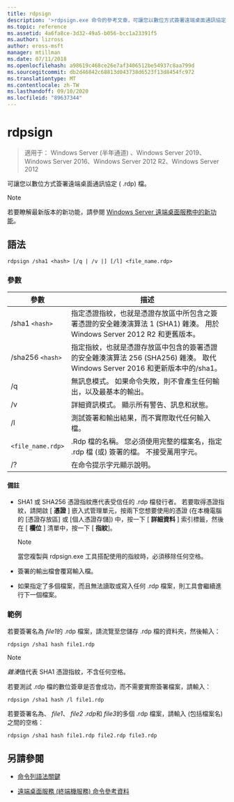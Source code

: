 ```yaml
---
title: rdpsign
description: '>rdpsign.exe 命令的參考文章，可讓您以數位方式簽署遠端桌面通訊協定 ( .rdp) 檔。'
ms.topic: reference
ms.assetid: 4a6fa8ce-3d32-49a5-b056-bcc1a23391f5
ms.author: lizross
author: eross-msft
manager: mtillman
ms.date: 07/11/2018
ms.openlocfilehash: a98619c468ce26e7af3406512be54937c8aa799d
ms.sourcegitcommit: db2d46842c68813d043738d6523f13d8454fc972
ms.translationtype: MT
ms.contentlocale: zh-TW
ms.lasthandoff: 09/10/2020
ms.locfileid: "89637344"
---
```

# <a name="rdpsign"></a>rdpsign

> 適用于： Windows Server (半年通道) 、Windows Server 2019、Windows Server 2016、Windows Server 2012 R2、Windows Server 2012

可讓您以數位方式簽署遠端桌面通訊協定 ( .rdp) 檔。

> [!NOTE]
> 若要瞭解最新版本的新功能，請參閱 [Windows Server 遠端桌面服務中的新功能](/previous-versions/windows/it-pro/windows-server-2012-r2-and-2012/dn283323(v=ws.11))。

## <a name="syntax"></a>語法

```
rdpsign /sha1 <hash> [/q | /v |] [/l] <file_name.rdp>
```

### <a name="parameters"></a>參數

| 參數 | 描述 |
|--|--|
| /sha1 `<hash>` | 指定憑證指紋，也就是憑證存放區中所包含之簽署憑證的安全雜湊演算法 1 (SHA1) 雜湊。 用於 Windows Server 2012 R2 和更舊版本。 |
| /sha256 `<hash>` | 指定指紋，也就是憑證存放區中包含的簽署憑證的安全雜湊演算法 256 (SHA256) 雜湊。 取代 Windows Server 2016 和更新版本中的/sha1。 |
| /q | 無訊息模式。 如果命令失敗，則不會產生任何輸出，以及最基本的輸出。 |
| /v | 詳細資訊模式。 顯示所有警告、訊息和狀態。 |
| /l | 測試簽署和輸出結果，而不實際取代任何輸入檔。 |
| `<file_name.rdp>` | .Rdp 檔的名稱。 您必須使用完整的檔案名，指定 .rdp 檔 (或) 簽署的檔。 不接受萬用字元。 |
| /? | 在命令提示字元顯示說明。 |

#### <a name="remarks"></a>備註

- SHA1 或 SHA256 憑證指紋應代表受信任的 .rdp 檔發行者。 若要取得憑證指紋，請開啟 [ **憑證** ] 嵌入式管理單元，按兩下您想要使用的憑證 (在本機電腦的 [憑證存放區] 或 [個人憑證存儲]) 中，按一下 [ **詳細資料** ] 索引標籤，然後在 [ **欄位** ] 清單中，按一下 [ **指紋**]。

    > [!NOTE]
    > 當您複製與 rdpsign.exe 工具搭配使用的指紋時，必須移除任何空格。

- 簽署的輸出檔會覆寫輸入檔。

- 如果指定了多個檔案，而且無法讀取或寫入任何 .rdp 檔案，則工具會繼續進行下一個檔案。

### <a name="examples"></a>範例

若要簽署名為 *file1*的 .rdp 檔案，請流覽至您儲存 .rdp 檔的資料夾，然後輸入：

```
rdpsign /sha1 hash file1.rdp
```

> [!NOTE]
> *雜湊*值代表 SHA1 憑證指紋，不含任何空格。

若要測試 .rdp 檔的數位簽章是否會成功，而不需要實際簽署檔案，請輸入：

```
rdpsign /sha1 hash /l file1.rdp
```

若要簽署名為、 *file1*、 *file2 .rdp*和 *file3*的多個 .rdp 檔案，請輸入 (包括檔案名) 之間的空格：

```
rdpsign /sha1 hash file1.rdp file2.rdp file3.rdp
```

## <a name="see-also"></a>另請參閱

- [命令列語法關鍵](command-line-syntax-key.md)

- [遠端桌面服務 (終端機服務) 命令參考資料](remote-desktop-services-terminal-services-command-reference.md)
